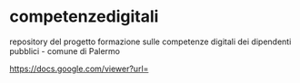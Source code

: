 # competenzedigitali
repository del progetto formazione sulle competenze digitali dei dipendenti pubblici - comune di Palermo


https://docs.google.com/viewer?url=
